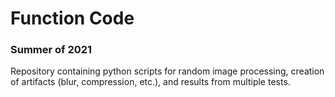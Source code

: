 # Function Code
### Summer of 2021

Repository containing python scripts for random image processing, creation of artifacts (blur, compression, etc.), and results from multiple tests.

